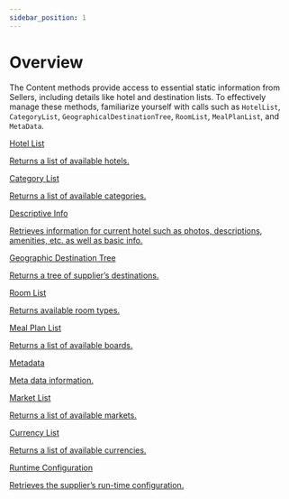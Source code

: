 ```yaml
---
sidebar_position: 1
---
```


# Overview

The Content methods provide access to essential static information from Sellers, including details like hotel and destination lists. To effectively manage these methods, familiarize yourself with calls such as `HotelList`, `CategoryList`, `GeographicalDestinationTree`, `RoomList`, `MealPlanList`, and `MetaData`.

<div className="shortcuts-overview">
    <div className="shortcuts-overview__content">
        <a className="item" href="hotel-list">
            <icon icon="fa-brands fa-github" size="lg" />
            <p className="item__title">Hotel List</p>
            <p className="item__subtitle">Returns a list of available hotels.</p>
        </a>
        <a className="item" href="category-list">
            <icon icon="fa-brands fa-github" size="lg" />
            <p className="item__title">Category List</p>
            <p className="item__subtitle">Returns a list of available categories.</p>
        </a>
        <a className="item" href="descriptive-info">
            <icon icon="fa-brands fa-github" size="lg" />
            <p className="item__title">Descriptive Info</p>
            <p className="item__subtitle">Retrieves information for current hotel such as photos, descriptions, amenities, etc. as well as basic info.</p>
        </a>
        <a className="item" href="geographic-destination-tree">
            <icon icon="fa-brands fa-github" size="lg" />
            <p className="item__title">Geographic Destination Tree</p>
            <p className="item__subtitle">Returns a tree of supplier’s destinations.</p>
        </a>
        <a className="item" href="room-list">
            <icon icon="fa-brands fa-github" size="lg" />
            <p className="item__title">Room List</p>
            <p className="item__subtitle">Returns available room types.</p>
        </a>
        <a className="item" href="meal-plan-list">
            <icon icon="fa-brands fa-github" size="lg" />
            <p className="item__title">Meal Plan List</p>
            <p className="item__subtitle">Returns a list of available boards.</p>
        </a>
        <a className="item" href="meta-data">
            <icon icon="fa-brands fa-github" size="lg" />
            <p className="item__title">Metadata</p>
            <p className="item__subtitle">Meta data information.</p>
        </a>
        <a className="item" href="market-list">
            <icon icon="fa-brands fa-github" size="lg" />
            <p className="item__title">Market List</p>
            <p className="item__subtitle">Returns a list of available markets.</p>
        </a>
        <a className="item" href="currency-list">
            <icon icon="fa-brands fa-github" size="lg" />
            <p className="item__title">Currency List</p>
            <p className="item__subtitle">Returns a list of available currencies.</p>
        </a>
        <a className="item" href="runtime-configuration">
            <icon icon="fa-brands fa-github" size="lg" />
            <p className="item__title">Runtime Configuration</p>
            <p className="item__subtitle">Retrieves the supplier’s run-time configuration.</p>
        </a>
    </div> 
</div>